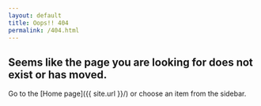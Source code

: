 ```yaml
---
layout: default
title: Oops!! 404
permalink: /404.html
---
```


## Seems like the page you are looking for does not exist or has moved.

Go to the [Home page]({{ site.url }}/) or choose an item from the sidebar.
